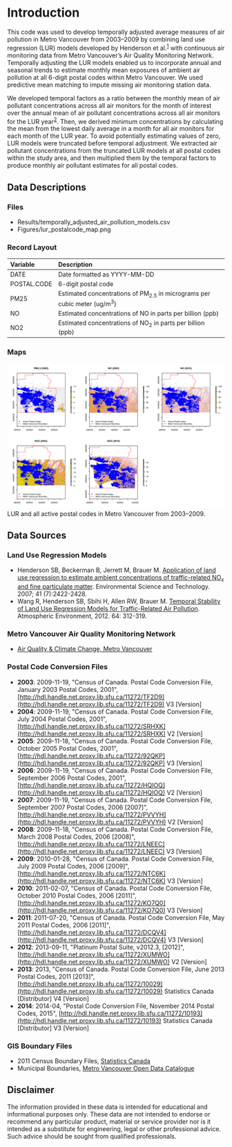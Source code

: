 # Introduction

This code was used to develop temporally adjusted average measures of air pollution in Metro Vancouver from 2003–2009 by combining land use regression (LUR) models developed by Henderson et al.<sup>[1](https://pubs.acs.org/doi/abs/10.1021/es0606780)</sup> with continuous air monitoring data from Metro Vancouver’s Air Quality Monitoring Network. Temporally adjusting the LUR models enabled us to incorporate annual and seasonal trends to estimate monthly mean exposures of ambient air pollution at all 6-digit postal codes within Metro Vancouver. We used predictive mean matching to impute missing air monitoring station data.

We developed temporal factors as a ratio between the monthly mean of air pollutant concentrations across all air monitors for the month of interest over the annual mean of air pollutant concentrations across all air monitors for the LUR year<sup>[2](https://ehp.niehs.nih.gov/1408700/)</sup>. Then, we derived minimum concentrations by calculating the mean from the lowest daily average in a month for all air monitors for each month of the LUR year. To avoid potentially estimating values of zero, LUR models were truncated before temporal adjustment. We extracted air pollutant concentrations from the truncated LUR models at all postal codes within the study area, and then multiplied them by the temporal factors to produce monthly air pollutant estimates for all postal codes.

## Data Descriptions

### Files
- Results/temporally_adjusted_air_pollution_models.csv
- Figures/lur_postalcode_map.png

### Record Layout

| Variable | Description |
|:--|:--|
| DATE | Date formatted as YYYY-MM-DD |
| POSTAL.CODE | 6-digit postal code |
| PM25 | Estimated concentrations of PM<sub>2.5</sub> in micrograms per cubic meter (ug/m<sup>3</sup>) |
| NO | Estimated concentrations of NO in parts per billion (ppb) |
| NO2 | Estimated concentrations of NO<sub>2</sub> in parts per billion (ppb) |

### Maps

![LUR and all active postal codes in Metro Vancouver from 2003–2009.](Figures/lur_postalcode_map.png "LUR and All Active Postal Codes in Metro Vancouver from 2003–2009")
LUR and all active postal codes in Metro Vancouver from 2003–2009.

## Data Sources

### Land Use Regression Models

- Henderson SB, Beckerman B, Jerrett M, Brauer M.  [Application of land use regression to estimate ambient concentrations of traffic-related NO<sub>x</sub> and fine particulate matter](https://pubs.acs.org/doi/abs/10.1021/es0606780).  Environmental Science and Technology. 2007; 41 (7):2422-2428.
- Wang R, Henderson SB, Sbihi H, Allen RW, Brauer M. [Temporal Stability of Land Use Regression Models for Traffic-Related Air Pollution](https://www.sciencedirect.com/science/article/pii/S1352231012009272?via%3Dihub). Atmospheric Environment, 2012. 64: 312-319.

### Metro Vancouver Air Quality Monitoring Network
- [Air Quality & Climate Change, Metro Vancouver](http://www.metrovancouver.org/air)

### Postal Code Conversion Files
- **2003**: 2009-11-19, "Census of Canada. Postal Code Conversion File, January 2003 Postal Codes, 2001", [http://hdl.handle.net.proxy.lib.sfu.ca/11272/TF2D9](http://hdl.handle.net.proxy.lib.sfu.ca/11272/TF2D9) V3 [Version]
- **2004**: 2009-11-19, "Census of Canada. Postal Code Conversion File, July 2004 Postal Codes, 2001", [http://hdl.handle.net.proxy.lib.sfu.ca/11272/SRHXK](http://hdl.handle.net.proxy.lib.sfu.ca/11272/SRHXK) V2 [Version]
- **2005**: 2009-11-18, "Census of Canada. Postal Code Conversion File, October 2005 Postal Codes, 2001", [http://hdl.handle.net.proxy.lib.sfu.ca/11272/92QKP](http://hdl.handle.net.proxy.lib.sfu.ca/11272/92QKP) V3 [Version]
- **2006**: 2009-11-19, "Census of Canada. Postal Code Conversion File, September 2006 Postal Codes, 2001", [http://hdl.handle.net.proxy.lib.sfu.ca/11272/HQIOQ](http://hdl.handle.net.proxy.lib.sfu.ca/11272/HQIOQ) V2 [Version]
- **2007**: 2009-11-19, "Census of Canada. Postal Code Conversion File, September 2007 Postal Codes, 2006 [2007]", [http://hdl.handle.net.proxy.lib.sfu.ca/11272/PVVYH](http://hdl.handle.net.proxy.lib.sfu.ca/11272/PVVYH) V2 [Version]
- **2008**: 2009-11-18, "Census of Canada. Postal Code Conversion File, March 2008 Postal Codes, 2006 [2008]", [http://hdl.handle.net.proxy.lib.sfu.ca/11272/LNEEC](http://hdl.handle.net.proxy.lib.sfu.ca/11272/LNEEC) V3 [Version]
- **2009**: 2010-01-28, "Census of Canada. Postal Code Conversion File, July 2009 Postal Codes, 2006 [2009]", [http://hdl.handle.net.proxy.lib.sfu.ca/11272/NTC6K](http://hdl.handle.net.proxy.lib.sfu.ca/11272/NTC6K) V3 [Version]
- **2010**: 2011-02-07, "Census of Canada. Postal Code Conversion File, October 2010 Postal Codes, 2006 [2011]", [http://hdl.handle.net.proxy.lib.sfu.ca/11272/KO7Q0](http://hdl.handle.net.proxy.lib.sfu.ca/11272/KO7Q0) V3 [Version]
- **2011**: 2011-07-20, "Census of Canada. Postal Code Conversion File, May 2011 Postal Codes, 2006 [2011]", [http://hdl.handle.net.proxy.lib.sfu.ca/11272/DCQV4](http://hdl.handle.net.proxy.lib.sfu.ca/11272/DCQV4) V3 [Version]
- **2012**: 2013-09-11, "Platinum Postal Suite, v2012.3, [2012]", [http://hdl.handle.net.proxy.lib.sfu.ca/11272/XUMWO](http://hdl.handle.net.proxy.lib.sfu.ca/11272/XUMWO) V2 [Version]
- **2013**: 2013, "Census of Canada. Postal Code Conversion File, June 2013 Postal Codes, 2011 [2013]", [http://hdl.handle.net.proxy.lib.sfu.ca/11272/10029](http://hdl.handle.net.proxy.lib.sfu.ca/11272/10029) Statistics Canada [Distributor] V4 [Version]
- **2014**: 2014-04, "Postal Code Conversion File, November 2014 Postal Codes, 2015", [http://hdl.handle.net.proxy.lib.sfu.ca/11272/10193](http://hdl.handle.net.proxy.lib.sfu.ca/11272/10193) Statistics Canada [Distributor] V3 [Version]

### GIS Boundary Files
- 2011 Census Boundary Files, [Statistics Canada](http://www12.statcan.gc.ca/census-recensement/2011/geo/bound-limit/bound-limit-2011-eng.cfm)
- Municipal Boundaries, [Metro Vancouver Open Data Catalogue](http://www.metrovancouver.org/data)

## Disclaimer

The information provided in these data is intended for educational and informational purposes only. These data are not intended to endorse or recommend any particular product, material or service provider nor is it intended as a substitute for engineering, legal or other professional advice. Such advice should be sought from qualified professionals.
